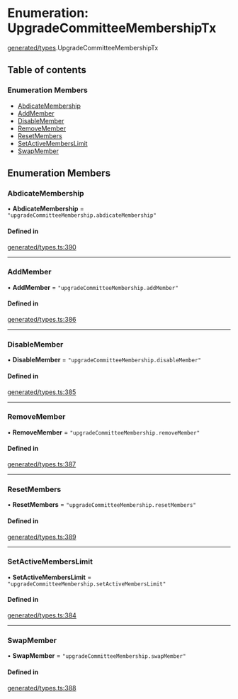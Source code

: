 # Enumeration: UpgradeCommitteeMembershipTx

[generated/types](../wiki/generated.types).UpgradeCommitteeMembershipTx

## Table of contents

### Enumeration Members

- [AbdicateMembership](../wiki/generated.types.UpgradeCommitteeMembershipTx#abdicatemembership)
- [AddMember](../wiki/generated.types.UpgradeCommitteeMembershipTx#addmember)
- [DisableMember](../wiki/generated.types.UpgradeCommitteeMembershipTx#disablemember)
- [RemoveMember](../wiki/generated.types.UpgradeCommitteeMembershipTx#removemember)
- [ResetMembers](../wiki/generated.types.UpgradeCommitteeMembershipTx#resetmembers)
- [SetActiveMembersLimit](../wiki/generated.types.UpgradeCommitteeMembershipTx#setactivememberslimit)
- [SwapMember](../wiki/generated.types.UpgradeCommitteeMembershipTx#swapmember)

## Enumeration Members

### AbdicateMembership

• **AbdicateMembership** = ``"upgradeCommitteeMembership.abdicateMembership"``

#### Defined in

[generated/types.ts:390](https://github.com/PolymathNetwork/polymesh-sdk/blob/c37bc05d/src/generated/types.ts#L390)

___

### AddMember

• **AddMember** = ``"upgradeCommitteeMembership.addMember"``

#### Defined in

[generated/types.ts:386](https://github.com/PolymathNetwork/polymesh-sdk/blob/c37bc05d/src/generated/types.ts#L386)

___

### DisableMember

• **DisableMember** = ``"upgradeCommitteeMembership.disableMember"``

#### Defined in

[generated/types.ts:385](https://github.com/PolymathNetwork/polymesh-sdk/blob/c37bc05d/src/generated/types.ts#L385)

___

### RemoveMember

• **RemoveMember** = ``"upgradeCommitteeMembership.removeMember"``

#### Defined in

[generated/types.ts:387](https://github.com/PolymathNetwork/polymesh-sdk/blob/c37bc05d/src/generated/types.ts#L387)

___

### ResetMembers

• **ResetMembers** = ``"upgradeCommitteeMembership.resetMembers"``

#### Defined in

[generated/types.ts:389](https://github.com/PolymathNetwork/polymesh-sdk/blob/c37bc05d/src/generated/types.ts#L389)

___

### SetActiveMembersLimit

• **SetActiveMembersLimit** = ``"upgradeCommitteeMembership.setActiveMembersLimit"``

#### Defined in

[generated/types.ts:384](https://github.com/PolymathNetwork/polymesh-sdk/blob/c37bc05d/src/generated/types.ts#L384)

___

### SwapMember

• **SwapMember** = ``"upgradeCommitteeMembership.swapMember"``

#### Defined in

[generated/types.ts:388](https://github.com/PolymathNetwork/polymesh-sdk/blob/c37bc05d/src/generated/types.ts#L388)
